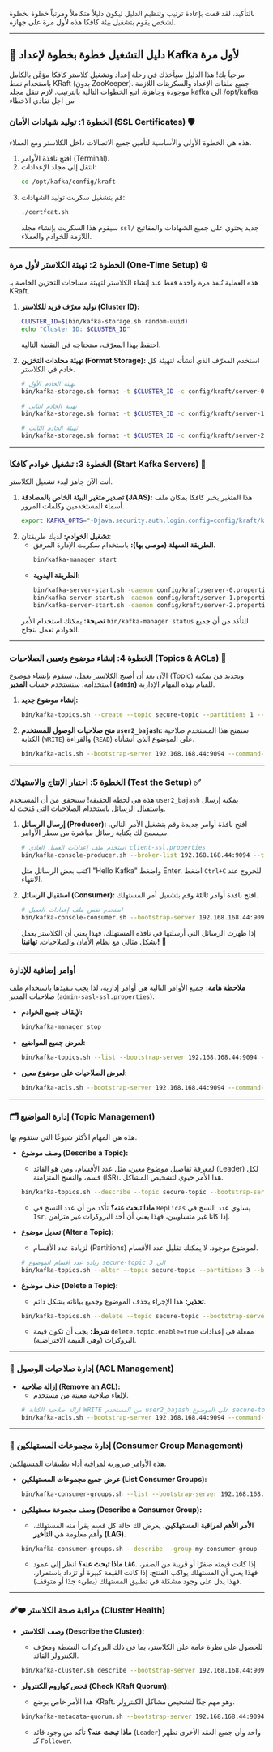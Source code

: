 بالتأكيد، لقد قمت بإعادة ترتيب وتنظيم الدليل ليكون دليلاً متكاملاً ومرتباً خطوة بخطوة لشخص يقوم بتشغيل بيئة كافكا هذه لأول مرة على جهازه.

-----

## 📜 دليل التشغيل خطوة بخطوة لإعداد Kafka لأول مرة

مرحباً بك\! هذا الدليل سيأخذك في رحلة إعداد وتشغيل كلاستر كافكا مؤمَّن بالكامل باستخدام نمط KRaft (بدون ZooKeeper). جميع ملفات الإعداد والسكربتات اللازمة موجودة وجاهزة. اتبع الخطوات التالية بالترتيب.
لازم تنقل مجلد kafka الي /opt/kafka من اجل تفادي الاخطاء
### **الخطوة 1: توليد شهادات الأمان (SSL Certificates)** 🛡️

هذه هي الخطوة الأولى والأساسية لتأمين جميع الاتصالات داخل الكلاستر ومع العملاء.

1.  افتح نافذة الأوامر (Terminal).
2.  انتقل إلى مجلد الإعدادات:
    ```bash
    cd /opt/kafka/config/kraft
    ```
3.  قم بتشغيل سكربت توليد الشهادات:
    ```bash
    ./certfcat.sh
    ```
    سيقوم هذا السكربت بإنشاء مجلد `ssl/` جديد يحتوي على جميع الشهادات والمفاتيح اللازمة للخوادم والعملاء.

-----

### **الخطوة 2: تهيئة الكلاستر لأول مرة (One-Time Setup)** ⚙️

هذه العملية تُنفذ مرة واحدة فقط عند إنشاء الكلاستر لتهيئة مساحات التخزين الخاصة بـ KRaft.

1.  **توليد معرّف فريد للكلاستر (Cluster ID):**

    ```bash
    CLUSTER_ID=$(bin/kafka-storage.sh random-uuid)
    echo "Cluster ID: $CLUSTER_ID"
    ```

    احتفظ بهذا المعرّف، ستحتاجه في النقطة التالية.

2.  **تهيئة مجلدات التخزين (Format Storage):**
    استخدم المعرّف الذي أنشأته لتهيئة كل خادم في الكلاستر.

    ```bash
    # تهيئة الخادم الأول
    bin/kafka-storage.sh format -t $CLUSTER_ID -c config/kraft/server-0.properties

    # تهيئة الخادم الثاني
    bin/kafka-storage.sh format -t $CLUSTER_ID -c config/kraft/server-1.properties

    # تهيئة الخادم الثالث
    bin/kafka-storage.sh format -t $CLUSTER_ID -c config/kraft/server-2.properties
    ```

-----

### **الخطوة 3: تشغيل خوادم كافكا (Start Kafka Servers)** 🚀

أنت الآن جاهز لبدء تشغيل الكلاستر.

1.  **تصدير متغير البيئة الخاص بالمصادقة (JAAS):** هذا المتغير يخبر كافكا بمكان ملف أسماء المستخدمين وكلمات المرور.
    ```bash
    export KAFKA_OPTS="-Djava.security.auth.login.config=config/kraft/kafka_server_jaas.conf"
    ```
2.  **تشغيل الخوادم:** لديك طريقتان:
      * **الطريقة السهلة (موصى بها):** باستخدام سكربت الإدارة المرفق.
        ```bash
        bin/kafka-manager start
        ```
      * **الطريقة اليدوية:**
        ```bash
        bin/kafka-server-start.sh -daemon config/kraft/server-0.properties
        bin/kafka-server-start.sh -daemon config/kraft/server-1.properties
        bin/kafka-server-start.sh -daemon config/kraft/server-2.properties
        ```
    **نصيحة:** يمكنك استخدام الأمر `bin/kafka-manager status` للتأكد من أن جميع الخوادم تعمل بنجاح.

-----

### **الخطوة 4: إنشاء موضوع وتعيين الصلاحيات (Topics & ACLs)** 🔐

الآن بعد أن أصبح الكلاستر يعمل، سنقوم بإنشاء موضوع (Topic) وتحديد من يمكنه استخدامه. سنستخدم حساب **المدير (`admin`)** للقيام بهذه المهام الإدارية.

1.  **إنشاء موضوع جديد:**

    ```bash
    bin/kafka-topics.sh --create --topic secure-topic --partitions 1 --replication-factor 2 --bootstrap-server 192.168.168.44:9094 --command-config config/kraft/admin-sasl-ssl.properties
    ```

2.  **منح صلاحيات الوصول للمستخدم `user2_bajash`:**
    سنمنح هذا المستخدم صلاحية الكتابة (`WRITE`) والقراءة (`READ`) على الموضوع الذي أنشأناه.

    ```bash
    bin/kafka-acls.sh --bootstrap-server 192.168.168.44:9094 --command-config config/kraft/admin-sasl-ssl.properties --add --allow-principal User:user2_bajash --operation WRITE --operation READ --topic secure-topic
    ```

-----

### **الخطوة 5: اختبار الإنتاج والاستهلاك (Test the Setup)** ✅

هذه هي لحظة الحقيقة\! سنتحقق من أن المستخدم `user2_bajash` يمكنه إرسال واستقبال الرسائل باستخدام الصلاحيات التي مُنحت له.

1.  **إرسال الرسائل (Producer):**
    افتح نافذة أوامر جديدة وقم بتشغيل الأمر التالي. سيسمح لك بكتابة رسائل مباشرة من سطر الأوامر.

    ```bash
    # استخدم ملف إعدادات العميل العادي client-ssl.properties
    bin/kafka-console-producer.sh --broker-list 192.168.168.44:9094 --topic secure-topic --producer.config config/kraft/client-ssl.properties
    ```

    اكتب بعض الرسائل مثل "Hello Kafka" واضغط Enter. اضغط `Ctrl+C` للخروج عند الانتهاء.

2.  **استقبال الرسائل (Consumer):**
    افتح نافذة أوامر **ثالثة** وقم بتشغيل أمر المستهلك.

    ```bash
    # استخدم نفس ملف إعدادات العميل
    bin/kafka-console-consumer.sh --bootstrap-server 192.168.168.44:9094 --topic secure-topic --from-beginning --consumer.config config/kraft/client-ssl.properties
    ```

    إذا ظهرت الرسائل التي أرسلتها في نافذة المستهلك، فهذا يعني أن الكلاستر يعمل بشكل مثالي مع نظام الأمان والصلاحيات. **تهانينا\!** 🎉

-----

### **أوامر إضافية للإدارة**
**ملاحظة هامة:** جميع الأوامر التالية هي أوامر إدارية، لذا يجب تنفيذها باستخدام ملف صلاحيات المدير (`admin-sasl-ssl.properties`).
  * **لإيقاف جميع الخوادم:**
    ```bash
    bin/kafka-manager stop
    ```
  * **لعرض جميع المواضيع:**
    ```bash
    bin/kafka-topics.sh --list --bootstrap-server 192.168.168.44:9094 --command-config config/kraft/admin-sasl-ssl.properties
    ```
  * **لعرض الصلاحيات على موضوع معين:**
    ```bash
    bin/kafka-acls.sh --bootstrap-server 192.168.168.44:9094 --command-config config/kraft/admin-sasl-ssl.properties --list --topic secure-topic
    ```


   



-----

### 🗂️ **إدارة المواضيع (Topic Management)**

هذه هي المهام الأكثر شيوعًا التي ستقوم بها.

  * **وصف موضوع (Describe a Topic):**

      * لمعرفة تفاصيل موضوع معين، مثل عدد الأقسام، ومن هو القائد (Leader) لكل قسم، والنسخ المتزامنة (ISR). هذا الأمر حيوي لتشخيص المشاكل.

    <!-- end list -->

    ```bash
    bin/kafka-topics.sh --describe --topic secure-topic --bootstrap-server 192.168.168.44:9094 --command-config config/kraft/admin-sasl-ssl.properties
    ```

      * **ماذا تبحث عنه؟** تأكد من أن عدد النسخ في `Replicas` يساوي عدد النسخ في `Isr`. إذا كانا غير متساويين، فهذا يعني أن أحد البروكرات غير متزامن.

  * **تعديل موضوع (Alter a Topic):**

      * لزيادة عدد الأقسام (Partitions) لموضوع موجود. لا يمكنك تقليل عدد الأقسام.

    <!-- end list -->

    ```bash
    # زيادة عدد أقسام الموضوع secure-topic إلى 3
    bin/kafka-topics.sh --alter --topic secure-topic --partitions 3 --bootstrap-server 192.168.168.44:9094 --command-config config/kraft/admin-sasl-ssl.properties
    ```

  * **حذف موضوع (Delete a Topic):**

      * **تحذير:** هذا الإجراء يحذف الموضوع وجميع بياناته بشكل دائم.

    <!-- end list -->

    ```bash
    bin/kafka-topics.sh --delete --topic secure-topic --bootstrap-server 192.168.168.44:9094 --command-config config/kraft/admin-sasl-ssl.properties
    ```

      * **شرط:** يجب أن تكون قيمة `delete.topic.enable=true` مفعلة في إعدادات البروكرات (وهي القيمة الافتراضية).

-----

### 🔐 **إدارة صلاحيات الوصول (ACL Management)**

  * **إزالة صلاحية (Remove an ACL):**
      * لإلغاء صلاحية معينة من مستخدم.
    <!-- end list -->
    ```bash
    # إزالة صلاحية الكتابة WRITE من المستخدم user2_bajash على الموضوع secure-topic
    bin/kafka-acls.sh --bootstrap-server 192.168.168.44:9094 --command-config config/kraft/admin-sasl-ssl.properties --remove --allow-principal User:user2_bajash --operation WRITE --topic secure-topic
    ```

-----

### 👥 **إدارة مجموعات المستهلكين (Consumer Group Management)**

هذه الأوامر ضرورية لمراقبة أداء تطبيقات المستهلكين.

  * **عرض جميع مجموعات المستهلكين (List Consumer Groups):**

    ```bash
    bin/kafka-consumer-groups.sh --list --bootstrap-server 192.168.168.44:9094 --command-config config/kraft/admin-sasl-ssl.properties
    ```

  * **وصف مجموعة مستهلكين (Describe a Consumer Group):**

      * **الأمر الأهم لمراقبة المستهلكين.** يعرض لك حالة كل قسم يقرأ منه المستهلك، وأهم معلومة هي **التأخير (LAG)**.

    <!-- end list -->

    ```bash
    bin/kafka-consumer-groups.sh --describe --group my-consumer-group --bootstrap-server 192.168.168.44:9094 --command-config config/kraft/admin-sasl-ssl.properties
    ```

      * **ماذا تبحث عنه؟** انظر إلى عمود **`LAG`**. إذا كانت قيمته صفرًا أو قريبة من الصفر، فهذا يعني أن المستهلك يواكب المنتج. إذا كانت القيمة كبيرة أو تزداد باستمرار، فهذا يدل على وجود مشكلة في تطبيق المستهلك (بطيء جدًا أو متوقف).

-----

### ❤️‍🩹 **مراقبة صحة الكلاستر (Cluster Health)**

  * **وصف الكلاستر (Describe the Cluster):**

      * للحصول على نظرة عامة على الكلاستر، بما في ذلك البروكرات النشطة ومعرّف الكنترولر القائد.

    <!-- end list -->

    ```bash
    bin/kafka-cluster.sh describe --bootstrap-server 192.168.168.44:9094 --command-config config/kraft/admin-sasl-ssl.properties
    ```

  * **فحص كواروم الكنترولر (Check KRaft Quorum):**

      * هذا الأمر خاص بوضع KRaft، وهو مهم جدًا لتشخيص مشاكل الكنترولر.

    <!-- end list -->

    ```bash
    bin/kafka-metadata-quorum.sh --bootstrap-server 192.168.168.44:9094 --command-config config/kraft/admin-sasl-ssl.properties describe --status
    ```

      * **ماذا تبحث عنه؟** تأكد من وجود قائد (`Leader`) واحد وأن جميع العقد الأخرى تظهر كـ `Follower`.
